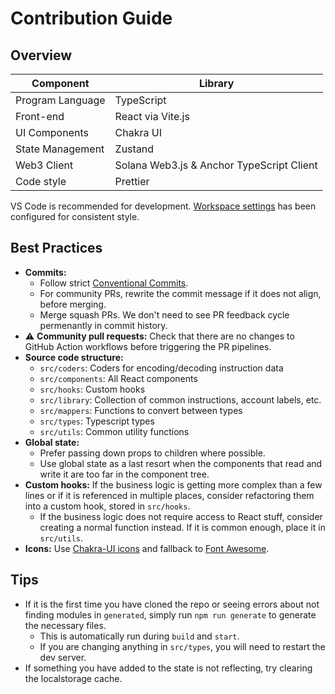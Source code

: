 Contribution Guide
===

Overview
---

| Component | Library
|--|--
| Program Language | TypeScript
| Front-end | React via Vite.js
| UI Components | Chakra UI
| State Management | Zustand
| Web3 Client | Solana Web3.js & Anchor TypeScript Client
| Code style | Prettier

VS Code is recommended for development. [Workspace settings](.vscode/settings.json) has been configured for consistent style.

Best Practices
--- 

* **Commits:** 
     * Follow strict [Conventional Commits](https://www.conventionalcommits.org/).
     * For community PRs, rewrite the commit message if it does not align, before merging.
     * Merge squash PRs. We don't need to see PR feedback cycle permenantly in commit history.
* ⚠️ **Community pull requests:** Check that there are no changes to GitHub Action workflows before triggering the PR pipelines.
* **Source code structure:**
     * `src/coders`: Coders for encoding/decoding instruction data
     * `src/components`: All React components
     * `src/hooks`: Custom hooks
     * `src/library`: Collection of common instructions, account labels, etc.
     * `src/mappers`: Functions to convert between types
     * `src/types`: Typescript types
     * `src/utils`: Common utility functions
* **Global state:** 
     * Prefer passing down props to children where possible.
     * Use global state as a last resort when the components that read and write it are too far in the component tree.
* **Custom hooks:** If the business logic is getting more complex than a few lines or if it is referenced in multiple places, consider refactoring them into a custom hook, stored in `src/hooks`.
     * If the business logic does not require access to React stuff, consider creating a normal function instead. If it is common enough, place it in `src/utils`.
* **Icons:** Use [Chakra-UI icons](https://chakra-ui.com/docs/components/icon) and fallback to [Font Awesome](https://react-icons.github.io/react-icons/icons?name=fa).

Tips
---

* If it is the first time you have cloned the repo or seeing errors about not finding modules in `generated`, simply run `npm run generate` to generate the necessary files.
    * This is automatically run during `build` and `start`.
    * If you are changing anything in `src/types`, you will need to restart the dev server.    
* If something you have added to the state is not reflecting, try clearing the localstorage cache.